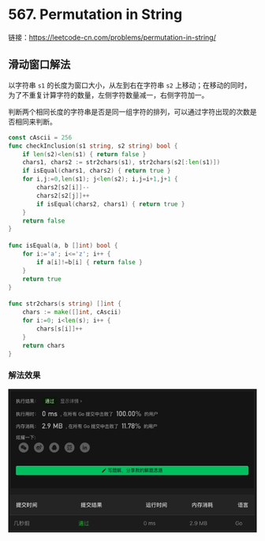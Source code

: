 # 567. Permutation in String

链接：https://leetcode-cn.com/problems/permutation-in-string/

## 滑动窗口解法

以字符串 `s1` 的长度为窗口大小，从左到右在字符串 `s2` 上移动；在移动的同时，为了不重复计算字符的数量，左侧字符数量减一，右侧字符加一。

判断两个相同长度的字符串是否是同一组字符的排列，可以通过字符出现的次数是否相同来判断。

```go
const cAscii = 256
func checkInclusion(s1 string, s2 string) bool {
    if len(s2)<len(s1) { return false }
    chars1, chars2 := str2chars(s1), str2chars(s2[:len(s1)])
    if isEqual(chars1, chars2) { return true }
    for i,j:=0,len(s1); j<len(s2); i,j=i+1,j+1 {
        chars2[s2[i]]--
        chars2[s2[j]]++
        if isEqual(chars2, chars1) { return true }
    }
    return false
}

func isEqual(a, b []int) bool {
    for i:='a'; i<='z'; i++ {
        if a[i]!=b[i] { return false }
    }
    return true
}

func str2chars(s string) []int {
    chars := make([]int, cAscii)
    for i:=0; i<len(s); i++ {
        chars[s[i]]++
    }
    return chars
}
```

### 解法效果

![567_permutation_in_string](./img/567_permutation_in_string.png)